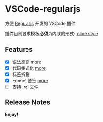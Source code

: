 # VSCode-regularjs

方便 [Regularjs](https://github.com/regularjs/regular) 开发的 VSCode 插件

插件目前要求模板**必须**为内联的形式: [inline style](docs/syntax-highlight.md)

## Features

- [x] 语法高亮 [more](docs/syntax-highlight.md)
- [x] 代码格式化 [more](docs/code-format.md)
- [x] 标签折叠
- [x] Emmet 便签 [more](docs/emmet.md)
- [ ] 支持 .rgl 文件

## Release Notes

**Enjoy!**
